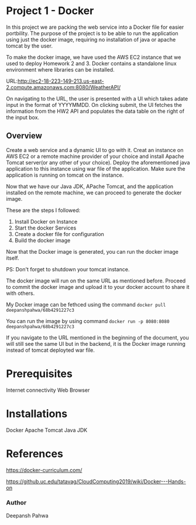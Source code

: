 # Project 1 - Docker

In this project we are packing the web service into a Docker file for easier portbility. The purpose of the project is to be able to run the application using just the docker image, requiring no installation of java or apache tomcat by the user.

To make the docker image, we have used the AWS EC2 instance that we used to deploy Homework 2 and 3. Docker contains a standalone linux environment where libraries can be installed.

URL:http://ec2-18-223-149-213.us-east-2.compute.amazonaws.com:8080/WeatherAPI/

On navigating to the URL, the user is presented with a UI which takes adate input in the format of YYYYMMDD. On clicking submit, the UI fetches the information from the HW2 API and populates the data table on the right  of the input box.

## Overview
Create a web service and a  dynamic UI to go with it.
Creat an instance on AWS  EC2 or a remote machine provider of your choice and install Apache Tomcat server(or any other of your choice). Deploy the aforementioned java application to this instance using war file of the application. Make sure the application is running on tomcat on the instance.

Now that we have our Java JDK, APache Tomcat, and the application installed on the remote machine, we can proceed to generate the docker image.

These are the steps I followed:
1. Install Docker on Instance
2. Start the docker Services
3. Create a docker file for configuration
4. Build the docker image

Now that the Docker image is generated, you can run the docker image itself.

PS: Don't forget to shutdown your tomcat instance.

The docker image will run on the same URL as mentioned before. Proceed to commit the docker image and upload it to your docker account to share it with others.

My Docker image can be fethced using the command
`docker pull deepanshpahwa/68b4291227c3`

You can run the image by using command
`docker run -p 8080:8080 deepanshpahwa/68b4291227c3`

If you navigate to the URL mentioned in the beginning of the document, you will still see the same UI but in the backend, it is the Docker image running instead of tomcat deployted war file.

# Prerequisites
Internet connectivity
Web Browser

# Installations
Docker
Apache Tomcat
Java JDK

# References
https://docker-curriculum.com/

https://github.uc.edu/tatavag/CloudComputing2019/wiki/Docker---Hands-on

### Author
Deepansh Pahwa

